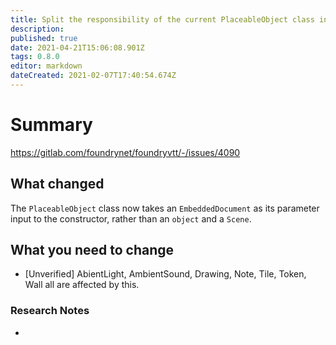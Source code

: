 ```yaml
---
title: Split the responsibility of the current PlaceableObject class into core data management, permission control, and configuration which extends EmbeddedEntity vs the Canvas object representation and UX which extends PlaceableObject
description: 
published: true
date: 2021-04-21T15:06:08.901Z
tags: 0.8.0
editor: markdown
dateCreated: 2021-02-07T17:40:54.674Z
---
```


# Summary
https://gitlab.com/foundrynet/foundryvtt/-/issues/4090

## What changed

The `PlaceableObject` class now takes an `EmbeddedDocument` as its parameter input to the constructor, rather than an `object` and a `Scene`.

## What you need to change

- [Unverified] AbientLight, AmbientSound, Drawing, Note, Tile, Token, Wall all are affected by this.

### Research Notes

- 
